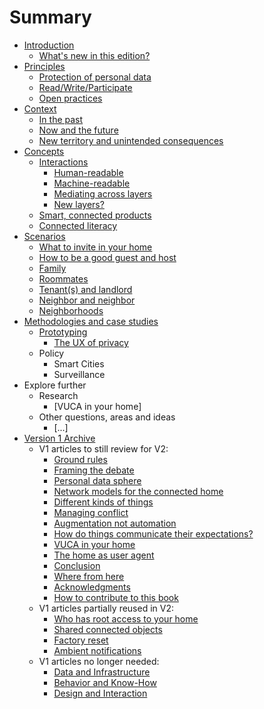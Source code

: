# Summary

* [Introduction](README.md)
   * [What's new in this edition?](introductionv2.md)
* [Principles](principles.md)
   * [Protection of personal data](protection_of_personal_data.md)
   * [Read/Write/Participate](readwriteparticipate.md)
   * [Open practices](open_practices.md)
* [Context](context.md)
   * [In the past](in_the_past.md)
   * [Now and the future](now_and_the_future.md)
   * [New territory and unintended consequences](new_territory_and_unintended_consequences.md)
* [Concepts](concepts.md)
   * [Interactions](interactions.md)
       * [Human-readable](human-readable.md)
       * [Machine-readable](machine-readable.md)
       * [Mediating across layers](mediating_across_layers.md)
       * [New layers?](new_layers.md)
   * [Smart, connected products](smart,_connected_products.md)
   * [Connected literacy](connected_literacy.md)
* [Scenarios](scenarios.md)
   * [What to invite in your home](what_to_invite_in_your_home.md)
   * [How to be a good guest and host](how_to_be_a_good_guest_and_host.md)
   * [Family](family.md)
   * [Roommates](roommates.md)
   * [Tenant(s) and landlord](tenants_and_landlord.md)
   * [Neighbor and neighbor](neighbor_and_neighbor.md)
   * [Neighborhoods](neighborhoods.md)
* [Methodologies and case studies](methodologies_and_case_studies.md)
   * [Prototyping](prototyping.md)
       * [The UX of privacy](ux_of_privacy.md)
   * Policy
       * Smart Cities
       * Surveillance
* Explore further
   * Research
       * [VUCA in your home]
   * Other questions, areas and ideas
       * [...]
* [Version 1 Archive](version1_archive.md)
   * V1 articles to still review for V2:
     * [Ground rules](ground_rules.md)
     * [Framing the debate](framing_the_debate.md)
     * [Personal data sphere](personal_data_sphere.md)
     * [Network models for the connected home](network_models_for_the_connected_home.md)
     * [Different kinds of things](different_kinds_of_things.md)
     * [Managing conflict](managing_conflict.md)
     * [Augmentation not automation](augmentation_not_automation.md)
     * [How do things communicate their expectations?](how_do_things_communicate_their_expectations.md)
     * [VUCA in your home](vuca_in_your_home.md)
     * [The home as user agent](the_home_as_user_agent.md)
     * [Conclusion](conclusion.md)
     * [Where from here](where_from_here.md)
     * [Acknowledgments](acknowledgments.md)
     * [How to contribute to this book](how_to_contribute_to_this_book.md)
   * V1 articles partially reused in V2:
      * [Who has root access to your home](who_has_root_access_to_your_home.md)
      * [Shared connected objects](shared_connected_objects.md)
      * [Factory reset](factory_reset.md)
      * [Ambient notifications](ambient_notifications.md)
   * V1 articles no longer needed:
     * [Data and Infrastructure](data_and_infrastructure.md)
     * [Behavior and Know-How](behavior_and_know-how.md)
     * [Design and Interaction](design_and_interaction.md)
